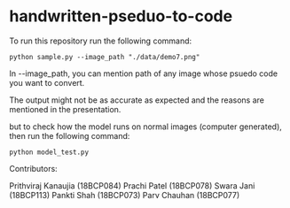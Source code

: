# handwritten-pseduo-to-code

To run this repository run the following command:

```
python sample.py --image_path "./data/demo7.png"
```

In --image_path, you can mention path of any image whose psuedo code you want to convert.

The output might not be as accurate as expected and the reasons are mentioned in the presentation.

but to check how the model runs on normal images (computer generated), then run the following command:

```
python model_test.py
```

Contributors:

Prithviraj Kanaujia (18BCP084)
Prachi Patel (18BCP078)
Swara Jani (18BCP113)
Pankti Shah (18BCP073)
Parv Chauhan (18BCP077)

